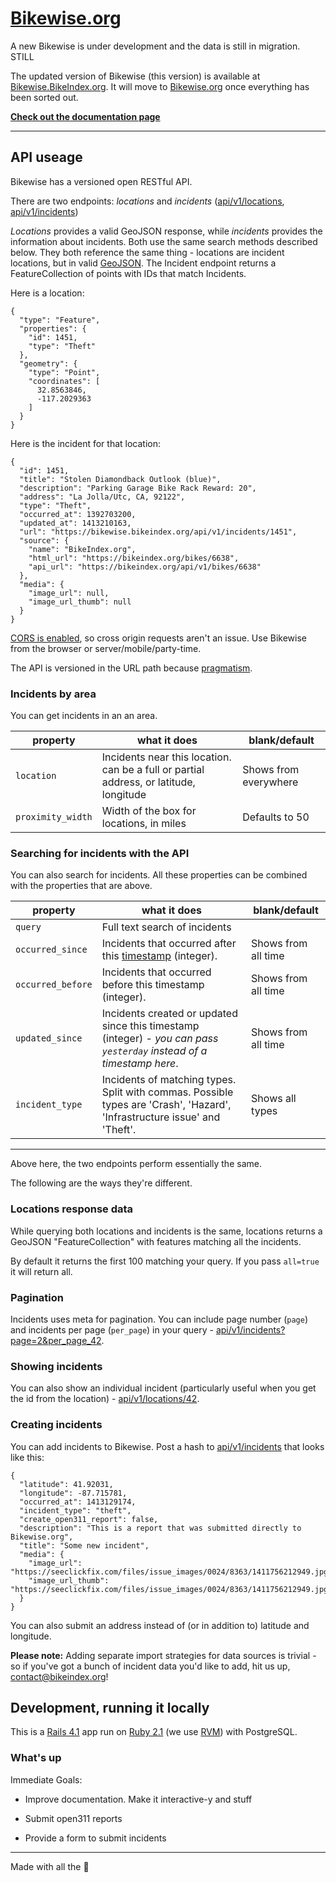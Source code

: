 # [Bikewise.org](https://bikewise.org)

A new Bikewise is under development and the data is still in migration. STILL

The updated version of Bikewise (this version) is available at [Bikewise.BikeIndex.org](https://bikewise.bikeindex.org). It will move to [Bikewise.org](https://bikewise.org) once everything has been sorted out.

**[Check out the documentation page](https://bikewise.bikeindex.org/developer)**

---


## API useage

Bikewise has a versioned open RESTful API.

There are two endpoints: *locations* and *incidents* ([api/v1/locations](https://bikewise.bikeindex.org/api/v1/locations&updated_since=yesterday), [api/v1/incidents](https://bikewise.bikeindex.org/api/v1/incidents))

*Locations* provides a valid GeoJSON response, while *incidents* provides the information about incidents. Both use the same search methods described below. They both reference the same thing - locations are incident locations, but in valid [GeoJSON](http://geojson.org/). The Incident endpoint returns a FeatureCollection of points with IDs that match Incidents.

Here is a location:

```
{
  "type": "Feature",
  "properties": {
    "id": 1451,
    "type": "Theft"
  },
  "geometry": {
    "type": "Point",
    "coordinates": [
      32.8563846,
      -117.2029363
    ]
  }
}

```

Here is the incident for that location:

```
{
  "id": 1451,
  "title": "Stolen Diamondback Outlook (blue)",
  "description": "Parking Garage Bike Rack Reward: 20",
  "address": "La Jolla/Utc, CA, 92122",
  "type": "Theft",
  "occurred_at": 1392703200,
  "updated_at": 1413210163,
  "url": "https://bikewise.bikeindex.org/api/v1/incidents/1451",
  "source": {
    "name": "BikeIndex.org",
    "html_url": "https://bikeindex.org/bikes/6638",
    "api_url": "https://bikeindex.org/api/v1/bikes/6638"
  },
  "media": {
    "image_url": null,
    "image_url_thumb": null
  }
}
```


[CORS is enabled](https://en.wikipedia.org/wiki/Cross-origin_resource_sharing), so cross origin requests aren't an issue. Use Bikewise from the browser or server/mobile/party-time.

The API is versioned in the URL path because [pragmatism](http://www.vinaysahni.com/best-practices-for-a-pragmatic-restful-api#versioning).

### Incidents by area

You can get incidents in an an area.

| property | what it does | blank/default |
| -------- | ------------ | ------------- |
| `location` | Incidents near this location. can be a full or partial address, or latitude, longitude  | Shows from everywhere |
| `proximity_width` | Width of the box for locations, in miles | Defaults to 50  |


### Searching for incidents with the API

You can also search for incidents. All these properties can be combined with the properties that are above.

| property | what it does | blank/default |
| -------- | ------------ | ------------- |
| `query` | Full text search of incidents |   |
| `occurred_since` | Incidents that occurred after this [timestamp](https://en.wikipedia.org/wiki/Unix_time) (integer). | Shows from all time |
| `occurred_before` | Incidents that occurred before this timestamp (integer). | Shows from all time |
| `updated_since` | Incidents created or updated since this timestamp (integer) - *you can pass `yesterday` instead of a timestamp here*. | Shows from all time |
| `incident_type` | Incidents of matching types. Split with commas. Possible types are 'Crash', 'Hazard', 'Infrastructure issue' and 'Theft'. | Shows all types |


---

Above here, the two endpoints perform essentially the same. 

The following are the ways they're different.

### Locations response data

While querying both locations and incidents is the same, locations returns a GeoJSON "FeatureCollection" with features matching all the incidents.

By default it returns the first 100 matching your query. If you pass `all=true` it will return all.


### Pagination

Incidents uses meta for pagination. You can include page number (`page`) and incidents per page (`per_page`) in your query - [api/v1/incidents?page=2&per_page_42](https://bikewise.bikeindex.org/api/v1/incidents?page=2&per_page_42).


### Showing incidents

You can also show an individual incident (particularly useful when you get the id from the location) - [api/v1/locations/42](https://bikewise.bikeindex.org/api/v1/locations/42).


### Creating incidents

You can add incidents to Bikewise. Post a hash to [api/v1/incidents](https://bikewise.bikeindex.org/api/v1/incidents) that looks like this:

```
{
  "latitude": 41.92031,
  "longitude": -87.715781,
  "occurred_at": 1413129174,
  "incident_type": "theft",
  "create_open311_report": false,
  "description": "This is a report that was submitted directly to Bikewise.org",
  "title": "Some new incident",
  "media": {
    "image_url": "https://seeclickfix.com/files/issue_images/0024/8363/1411756212949.jpg",
    "image_url_thumb": "https://seeclickfix.com/files/issue_images/0024/8363/1411756212949.jpg"
  }
}
```

You can also submit an address instead of (or in addition to) latitude and longitude.


**Please note:** Adding separate import strategies for data sources is trivial - so if you've got a bunch of incident data you'd like to add, hit us up, <contact@bikeindex.org>!


## Development, running it locally

This is a [Rails 4.1](http://rubyonrails.org/) app run on [Ruby 2.1](http://www.ruby-lang.org/en/) (we use [RVM](https://rvm.io/)) with PostgreSQL.

### What's up

Immediate Goals:

- Improve documentation. Make it interactive-y and stuff

- Submit open311 reports

- Provide a form to submit incidents

---

Made with all the :princess: